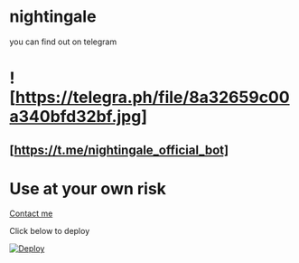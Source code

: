 # nightingale 

you can find out on telegram 

# ![https://telegra.ph/file/8a32659c00a340bfd32bf.jpg]

## [https://t.me/nightingale_official_bot]

# Use at your own risk


[Contact me](https://t.me/oru_bhadrakali_daasan)

 

Click below to deploy








[![Deploy](https://www.herokucdn.com/deploy/button.svg)](https://heroku.com/deploy?template=https://github.com/sakhaavvaavaj93/nightingale.git)

